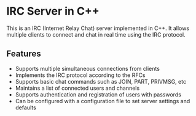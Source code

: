 # IRC Server in C++

This is an IRC (Internet Relay Chat) server implemented in C++. It allows multiple clients to connect and chat in real time using the IRC protocol.

## Features
* Supports multiple simultaneous connections from clients
* Implements the IRC protocol according to the RFCs
* Supports basic chat commands such as JOIN, PART, PRIVMSG, etc
* Maintains a list of connected users and channels
* Supports authentication and registration of users with passwords
* Can be configured with a configuration file to set server settings and defaults
